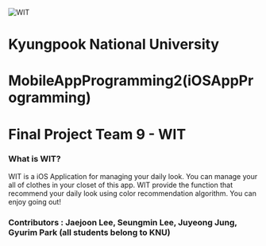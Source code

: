 ![WIT](https://user-images.githubusercontent.com/45229285/122432539-5fa92580-cfd0-11eb-9760-3d2a5ba65694.png)

# Kyungpook National University
# MobileAppProgramming2(iOSAppProgramming)
# Final Project Team 9 - WIT

### What is WIT?
WIT is a iOS Application for managing your daily look. You can manage your all of clothes in your closet of this app. 
WIT provide the function that recommend your daily look using color recommendation algorithm. You can enjoy going out!

### Contributors : Jaejoon Lee, Seungmin Lee, Juyeong Jung, Gyurim Park (all students belong to KNU)
